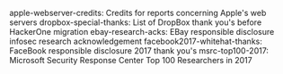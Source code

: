 apple-webserver-credits: Credits for reports concerning Apple's web servers
dropbox-special-thanks: List of DropBox thank you's before HackerOne migration
ebay-research-acks: EBay responsible disclosure infosec research acknowledgement
facebook2017-whitehat-thanks: FaceBook responsible disclosure 2017 thank you's
msrc-top100-2017: Microsoft Security Response Center Top 100 Researchers in 2017
